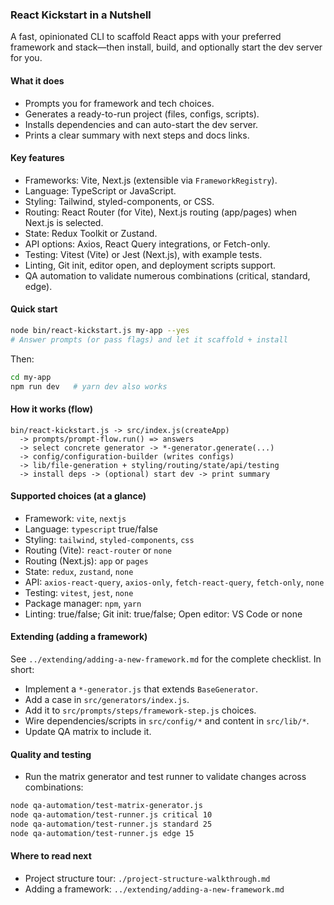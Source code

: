 ### React Kickstart in a Nutshell

A fast, opinionated CLI to scaffold React apps with your preferred framework and stack—then install, build, and optionally start the dev server for you.

#### What it does

- Prompts you for framework and tech choices.
- Generates a ready-to-run project (files, configs, scripts).
- Installs dependencies and can auto-start the dev server.
- Prints a clear summary with next steps and docs links.

#### Key features

- Frameworks: Vite, Next.js (extensible via `FrameworkRegistry`).
- Language: TypeScript or JavaScript.
- Styling: Tailwind, styled-components, or CSS.
- Routing: React Router (for Vite), Next.js routing (app/pages) when Next.js is selected.
- State: Redux Toolkit or Zustand.
- API options: Axios, React Query integrations, or Fetch-only.
- Testing: Vitest (Vite) or Jest (Next.js), with example tests.
- Linting, Git init, editor open, and deployment scripts support.
- QA automation to validate numerous combinations (critical, standard, edge).

#### Quick start

```bash
node bin/react-kickstart.js my-app --yes
# Answer prompts (or pass flags) and let it scaffold + install
```

Then:

```bash
cd my-app
npm run dev   # yarn dev also works
```

#### How it works (flow)

```text
bin/react-kickstart.js -> src/index.js(createApp)
  -> prompts/prompt-flow.run() => answers
  -> select concrete generator -> *-generator.generate(...)
  -> config/configuration-builder (writes configs)
  -> lib/file-generation + styling/routing/state/api/testing
  -> install deps -> (optional) start dev -> print summary
```

#### Supported choices (at a glance)

- Framework: `vite`, `nextjs`
- Language: `typescript` true/false
- Styling: `tailwind`, `styled-components`, `css`
- Routing (Vite): `react-router` or `none`
- Routing (Next.js): `app` or `pages`
- State: `redux`, `zustand`, `none`
- API: `axios-react-query`, `axios-only`, `fetch-react-query`, `fetch-only`, `none`
- Testing: `vitest`, `jest`, `none`
- Package manager: `npm`, `yarn`
- Linting: true/false; Git init: true/false; Open editor: VS Code or none

#### Extending (adding a framework)

See `../extending/adding-a-new-framework.md` for the complete checklist. In short:

- Implement a `*-generator.js` that extends `BaseGenerator`.
- Add a case in `src/generators/index.js`.
- Add it to `src/prompts/steps/framework-step.js` choices.
- Wire dependencies/scripts in `src/config/*` and content in `src/lib/*`.
- Update QA matrix to include it.

#### Quality and testing

- Run the matrix generator and test runner to validate changes across combinations:

```bash
node qa-automation/test-matrix-generator.js
node qa-automation/test-runner.js critical 10
node qa-automation/test-runner.js standard 25
node qa-automation/test-runner.js edge 15
```

#### Where to read next

- Project structure tour: `./project-structure-walkthrough.md`
- Adding a framework: `../extending/adding-a-new-framework.md`
